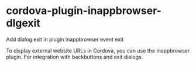 # cordova-plugin-inappbrowser-dlgexit
 Add dialog exit in plugin inappbrowser event exit

To display external website URLs in Cordova, you can use the inappbrowser plugin. For integration with backbuttons and exit dialogs.
